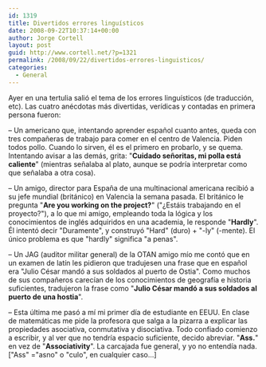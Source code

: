 ```yaml
---
id: 1319
title: Divertidos errores linguísticos
date: 2008-09-22T10:37:14+00:00
author: Jorge Cortell
layout: post
guid: http://www.cortell.net/?p=1321
permalink: /2008/09/22/divertidos-errores-linguisticos/
categories:
  - General
---
```

Ayer en una tertulia salió el tema de los errores linguísticos (de traducción, etc). Las cuatro anécdotas más divertidas, verídicas y contadas en primera persona fueron:

– Un americano que, intentando aprender español cuanto antes, queda con tres compañeras de trabajo para comer en el centro de Valencia. Piden todos pollo. Cuando lo sirven, él es el primero en probarlo, y se quema. Intentando avisar a las demás, grita: "**Cuidado señoritas, mi polla está caliente**" (mientras señalaba al plato, aunque se podría interpretar como que señalaba a otra cosa).

– Un amigo, director para España de una multinacional americana recibió a su jefe mundial (británico) en Valencia la semana pasada. El británico le pregunta "**Are you working on the project?**" ("¿Estáis trabajando en el proyecto?"), a lo que mi amigo, empleando toda la lógica y los conocimientos de inglés adquiridos en una academia, le responde "**Hardly**". Él intentó decir "Duramente", y construyó "Hard" (duro) + "-ly" (-mente). El único problema es que "hardly" significa "a penas".

– Un JAG (auditor militar general) de la OTAN amigo mío me contó que en un examen de latín les pidieron que tradujesen una frase que en español era "Julio César mandó a sus soldados al puerto de Ostia". Como muchos de sus compañeros carecían de los conocimientos de geografía e historia suficientes, tradujeron la frase como "**Julio César mandó a sus soldados al puerto de una hostia**".

– Esta última me pasó a mí mi primer día de estudiante en EEUU. En clase de matemáticas me pide la profesora que salga a la pizarra a explicar las propiedades asociativa, conmutativa y disociativa. Todo confiado comienzo a escribir, y al ver que no tendría espacio suficiente, decido abreviar. "**Ass.**" en vez de "**Associativity**". La carcajada fue general, y yo no entendía nada. ["Ass" ="asno" o "culo", en cualquier caso...]